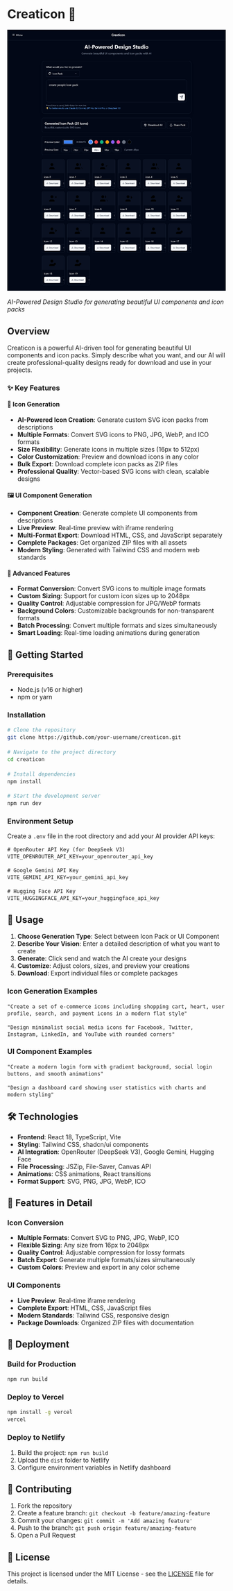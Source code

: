 # Creaticon 🎨

![Creaticon - AI-Powered Icon & UI Creation Studio](./assets/Screenshot%202025-06-27%20at%2005-11-46%20Creaticon%20-%20AI-Powered%20Icon%20&%20UI%20Creation%20Studio.png)

*AI-Powered Design Studio for generating beautiful UI components and icon packs*

## Overview

Creaticon is a powerful AI-driven tool for generating beautiful UI components and icon packs. Simply describe what you want, and our AI will create professional-quality designs ready for download and use in your projects.

### ✨ Key Features

#### 🎨 Icon Generation
- **AI-Powered Icon Creation**: Generate custom SVG icon packs from descriptions
- **Multiple Formats**: Convert SVG icons to PNG, JPG, WebP, and ICO formats
- **Size Flexibility**: Generate icons in multiple sizes (16px to 512px)
- **Color Customization**: Preview and download icons in any color
- **Bulk Export**: Download complete icon packs as ZIP files
- **Professional Quality**: Vector-based SVG icons with clean, scalable designs

#### 🖼️ UI Component Generation
- **Component Creation**: Generate complete UI components from descriptions
- **Live Preview**: Real-time preview with iframe rendering
- **Multi-Format Export**: Download HTML, CSS, and JavaScript separately
- **Complete Packages**: Get organized ZIP files with all assets
- **Modern Styling**: Generated with Tailwind CSS and modern web standards

#### 🔧 Advanced Features
- **Format Conversion**: Convert SVG icons to multiple image formats
- **Custom Sizing**: Support for custom icon sizes up to 2048px
- **Quality Control**: Adjustable compression for JPG/WebP formats
- **Background Colors**: Customizable backgrounds for non-transparent formats
- **Batch Processing**: Convert multiple formats and sizes simultaneously
- **Smart Loading**: Real-time loading animations during generation

## 🚀 Getting Started

### Prerequisites

- Node.js (v16 or higher)
- npm or yarn

### Installation

```bash
# Clone the repository
git clone https://github.com/your-username/creaticon.git

# Navigate to the project directory
cd creaticon

# Install dependencies
npm install

# Start the development server
npm run dev
```

### Environment Setup

Create a `.env` file in the root directory and add your AI provider API keys:

```env
# OpenRouter API Key (for DeepSeek V3)
VITE_OPENROUTER_API_KEY=your_openrouter_api_key

# Google Gemini API Key
VITE_GEMINI_API_KEY=your_gemini_api_key

# Hugging Face API Key
VITE_HUGGINGFACE_API_KEY=your_huggingface_api_key
```

## 📱 Usage

1. **Choose Generation Type**: Select between Icon Pack or UI Component
2. **Describe Your Vision**: Enter a detailed description of what you want to create
3. **Generate**: Click send and watch the AI create your designs
4. **Customize**: Adjust colors, sizes, and preview your creations
5. **Download**: Export individual files or complete packages

### Icon Generation Examples

```
"Create a set of e-commerce icons including shopping cart, heart, user profile, search, and payment icons in a modern flat style"

"Design minimalist social media icons for Facebook, Twitter, Instagram, LinkedIn, and YouTube with rounded corners"
```

### UI Component Examples

```
"Create a modern login form with gradient background, social login buttons, and smooth animations"

"Design a dashboard card showing user statistics with charts and modern styling"
```

## 🛠️ Technologies

- **Frontend**: React 18, TypeScript, Vite
- **Styling**: Tailwind CSS, shadcn/ui components
- **AI Integration**: OpenRouter (DeepSeek V3), Google Gemini, Hugging Face
- **File Processing**: JSZip, File-Saver, Canvas API
- **Animations**: CSS animations, React transitions
- **Format Support**: SVG, PNG, JPG, WebP, ICO

## 🎯 Features in Detail

### Icon Conversion
- **Multiple Formats**: Convert SVG to PNG, JPG, WebP, ICO
- **Flexible Sizing**: Any size from 16px to 2048px
- **Quality Control**: Adjustable compression for lossy formats
- **Batch Export**: Generate multiple formats/sizes simultaneously
- **Custom Colors**: Preview and export in any color scheme

### UI Components
- **Live Preview**: Real-time iframe rendering
- **Complete Export**: HTML, CSS, JavaScript files
- **Modern Standards**: Tailwind CSS, responsive design
- **Package Downloads**: Organized ZIP files with documentation

## 🚀 Deployment

### Build for Production

```bash
npm run build
```

### Deploy to Vercel

```bash
npm install -g vercel
vercel
```

### Deploy to Netlify

1. Build the project: `npm run build`
2. Upload the `dist` folder to Netlify
3. Configure environment variables in Netlify dashboard

## 🤝 Contributing

1. Fork the repository
2. Create a feature branch: `git checkout -b feature/amazing-feature`
3. Commit your changes: `git commit -m 'Add amazing feature'`
4. Push to the branch: `git push origin feature/amazing-feature`
5. Open a Pull Request

## 📄 License

This project is licensed under the MIT License - see the [LICENSE](LICENSE) file for details.

